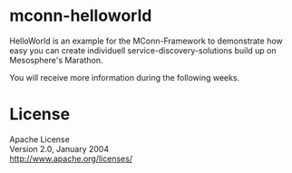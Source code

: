 # mconn-helloworld

HelloWorld is an example for the MConn-Framework to demonstrate how easy you can create individuell service-discovery-solutions build up on Mesosphere's Marathon.

You will receive more information during the following weeks.

# License

Apache License  
Version 2.0, January 2004  
http://www.apache.org/licenses/
